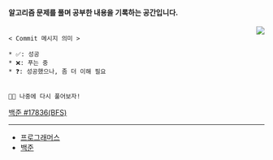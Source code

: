 #### 알고리즘 문제를 풀며 공부한 내용을 기록하는 공간입니다.

<img align="right" style="margin-left:10px" src="http://mazassumnida.wtf/api/v2/generate_badge?boj=ghd8119">



```
 
< Commit 메시지 의미 >

* ✅: 성공
* ❌: 푸는 중
* ❓: 성공했으나, 좀 더 이해 필요
 

```


```👩‍💻 나중에 다시 풀어보자!```

[백준 #17836(BFS)](https://www.acmicpc.net/problem/17836)


---
- [프로그래머스](https://programmers.co.kr/learn/challenges)
- [백준](https://www.acmicpc.net/)